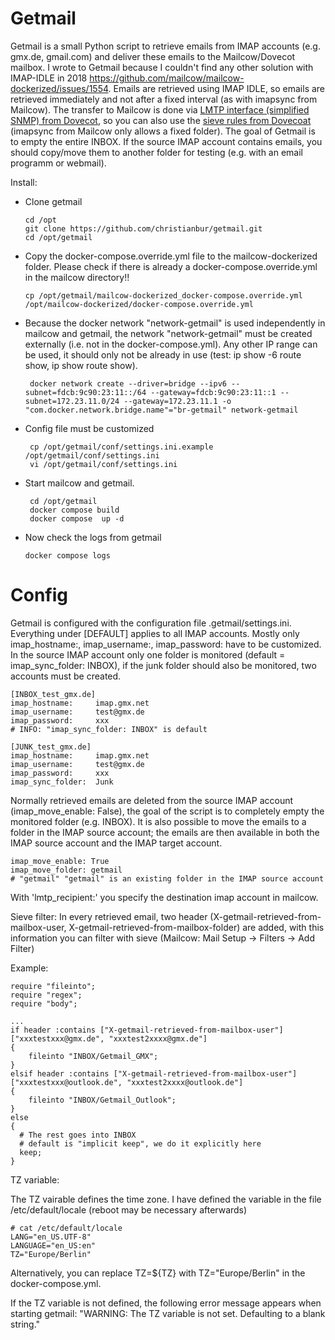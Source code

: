 # Getmail

Getmail is a small Python script to retrieve emails from IMAP accounts (e.g. gmx.de, gmail.com) and deliver these emails to the Mailcow/Dovecot mailbox. 
I wrote to Getmail because I couldn't find any other solution with IMAP-IDLE in 2018 https://github.com/mailcow/mailcow-dockerized/issues/1554. 
Emails are retrieved using IMAP IDLE, so emails are retrieved immediately and not after a fixed interval (as with imapsync from Mailcow).
The transfer to Mailcow is done via [LMTP interface (simplified SNMP) from Dovecot]([https://link-url-here.org](https://doc.dovecot.org/configuration_manual/howto/postfix_dovecot_lmtp/)), so you can also use the [sieve rules from Dovecoat](https://doc.dovecot.org/configuration_manual/sieve/examples/) (imapsync from Mailcow only allows a fixed folder). The goal of Getmail is to empty the entire INBOX. If the source IMAP account contains emails, you should copy/move them to another folder for testing (e.g. with an email programm or webmail).

Install:
-  Clone getmail
   ```
   cd /opt
   git clone https://github.com/christianbur/getmail.git
   cd /opt/getmail
   ```
- Copy the docker-compose.override.yml file to the mailcow-dockerized folder. Please check if there is already a docker-compose.override.yml in the mailcow directory!!
   ```
   cp /opt/getmail/mailcow-dockerized_docker-compose.override.yml /opt/mailcow-dockerized/docker-compose.override.yml
   ```
- Because the docker network "network-getmail" is used independently in mailcow and getmail, the network "network-getmail" must be created externally (i.e. not in the docker-compose.yml).
  Any other IP range can be used, it should only not be already in use (test: ip show -6 route show, ip show route show).
  ```
   docker network create --driver=bridge --ipv6 --subnet=fdcb:9c90:23:11::/64 --gateway=fdcb:9c90:23:11::1 --subnet=172.23.11.0/24 --gateway=172.23.11.1 -o "com.docker.network.bridge.name"="br-getmail" network-getmail
  ```
- Config file must be customized
  ```
   cp /opt/getmail/conf/settings.ini.example  /opt/getmail/conf/settings.ini
   vi /opt/getmail/conf/settings.ini
  ```
- Start mailcow and getmail.
  ```
   cd /opt/getmail
   docker compose build 
   docker compose  up -d
  ```
 - Now check the logs from getmail
   ```
   docker compose logs
   ```
    
   
   
   
# Config

Getmail is configured with the configuration file .getmail/settings.ini. Everything under [DEFAULT] applies to all IMAP accounts. Mostly only imap_hostname:, imap_username:, imap_password: have to be customized. In the source IMAP account only one folder is monitored (default = imap_sync_folder: INBOX), if the junk folder should also be monitored, two accounts must be created. 

 ```
[INBOX_test_gmx.de]
imap_hostname:     imap.gmx.net
imap_username:     test@gmx.de
imap_password:     xxx
# INFO: "imap_sync_folder: INBOX" is default

[JUNK_test_gmx.de]
imap_hostname:     imap.gmx.net
imap_username:     test@gmx.de
imap_password:     xxx
imap_sync_folder:  Junk
```
   
Normally retrieved emails are deleted from the source IMAP account (imap_move_enable: False), the goal of the script is to completely empty the monitored folder (e.g. INBOX). 
It is also possible to move the emails to a folder in the IMAP source account; the emails are then available in both the IMAP source account and the IMAP target account. 
```
imap_move_enable: True
imap_move_folder: getmail
# "getmail" "getmail" is an existing folder in the IMAP source account
```

With 'lmtp_recipient:' you specify the destination imap account in mailcow. 



Sieve filter:
In every retrieved email, two header (X-getmail-retrieved-from-mailbox-user, X-getmail-retrieved-from-mailbox-folder) are added, with this information you can filter with sieve (Mailcow: Mail Setup -> Filters -> Add Filter)

Example:
```
require "fileinto";
require "regex";
require "body";

...
if header :contains ["X-getmail-retrieved-from-mailbox-user"] ["xxxtestxxx@gmx.de", "xxxtest2xxxx@gmx.de"]
{
    fileinto "INBOX/Getmail_GMX";
}
elsif header :contains ["X-getmail-retrieved-from-mailbox-user"] ["xxxtestxxx@outlook.de", "xxxtest2xxxx@outlook.de"]
{
    fileinto "INBOX/Getmail_Outlook";
}
else
{
  # The rest goes into INBOX
  # default is "implicit keep", we do it explicitly here
  keep;
}
```



TZ variable:

The TZ vairable defines the time zone. I have defined the variable in the file /etc/default/locale (reboot may be necessary afterwards)

```
# cat /etc/default/locale
LANG="en_US.UTF-8"
LANGUAGE="en_US:en"
TZ="Europe/Berlin"
```

Alternatively, you can replace TZ=${TZ} with TZ="Europe/Berlin" in the docker-compose.yml. 

If the TZ variable is not defined, the following error message appears when starting getmail:
"WARNING: The TZ variable is not set. Defaulting to a blank string."

